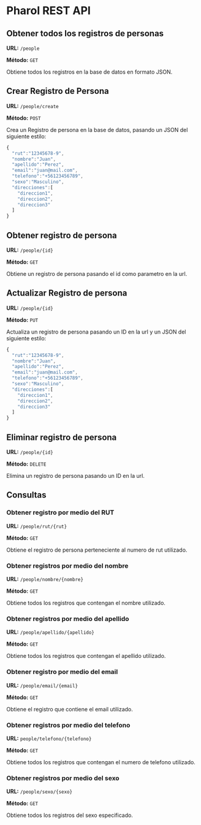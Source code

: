 # Pharol REST API

## Obtener todos los registros de personas

**URL:** `/people`

**Método:** `GET`

Obtiene todos los registros en la base de datos en formato JSON.

## Crear Registro de Persona

**URL:** `/people/create`

**Método:** `POST`

Crea un Registro de persona en la base de datos, pasando un JSON del siguiente estilo:

```javascript
{
  "rut":"12345678-9",
  "nombre":"Juan",
  "apellido":"Perez",
  "email":"juan@mail.com",
  "telefono":"+56123456789",
  "sexo":"Masculino",
  "direcciones":[
    "direccion1",
    "direccion2",
    "direccion3"
  ]
}
```

## Obtener registro de persona

**URL:** `/people/{id}`

**Método:** `GET`

Obtiene un registro de persona pasando el id como parametro en la url.

## Actualizar Registro de persona

**URL:** `/people/{id}`

**Método:** `PUT`

Actualiza un registro de persona pasando un ID en la url y un JSON del siguiente estilo:

```javascript
{
  "rut":"12345678-9",
  "nombre":"Juan",
  "apellido":"Perez",
  "email":"juan@mail.com",
  "telefono":"+56123456789",
  "sexo":"Masculino",
  "direcciones":[
    "direccion1",
    "direccion2",
    "direccion3"
  ]
}
```

## Eliminar registro de persona

**URL:** `/people/{id}`

**Método:** `DELETE`

Elimina un registro de persona pasando un ID en la url.

## Consultas

### Obtener registro por medio del RUT

**URL:** `/people/rut/{rut}`

**Método:** `GET`

Obtiene el registro de persona perteneciente al numero de rut utilizado.

### Obtener registros por medio del nombre

**URL:** `/people/nombre/{nombre}`

**Método:** `GET`

Obtiene todos los registros que contengan el nombre utilizado.

### Obtener registros por medio del apellido

**URL:** `/people/apellido/{apellido}`

**Método:** `GET`

Obtiene todos los registros que contengan el apellido utilizado.

### Obtener registro por medio del email

**URL:** `/people/email/{email}`

**Método:** `GET`

Obtiene el registro que contiene el email utilizado.

### Obtener registros por medio del telefono

**URL:** `people/telefono/{telefono}`

**Método:** `GET`

Obtiene todos los registros que contengan el numero de telefono utilizado.

### Obtener registros por medio del sexo

**URL:** `/people/sexo/{sexo}`

**Método:** `GET`

Obtiene todos los registros del sexo especificado.
